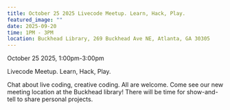 ```yaml
---
title: October 25 2025 Livecode Meetup. Learn, Hack, Play.
featured_image: ""
date: 2025-09-20
time: 1PM - 3PM
location: Buckhead Library, 269 Buckhead Ave NE, Atlanta, GA 30305
---
```

October 25 2025, 1:00pm-3:00pm

Livecode Meetup. Learn, Hack, Play.

Chat about live coding, creative coding. All are welcome. Come see our new meeting location at the Buckhead library! There will be time for show-and-tell to share personal projects.
